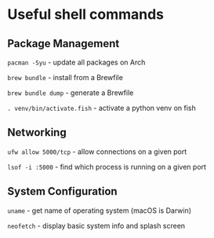 # Useful shell commands 

## Package Management
`pacman -Syu` - update all packages on Arch

`brew bundle` - install from a Brewfile

`brew bundle dump` - generate a Brewfile

`. venv/bin/activate.fish` - activate a python venv on fish

## Networking
`ufw allow 5000/tcp` - allow connections on a given port

`lsof -i :5000` - find which process is running on a given port

## System Configuration
`uname` - get name of operating system (macOS is Darwin)

`neofetch` - display basic system info and splash screen
